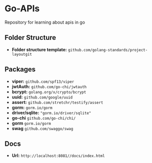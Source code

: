 # Go-APIs
Repository for learning about apis in go

## Folder Structure
* **Folder structure template:** `github.com/golang-standards/project-layoutgit`

## Packages
* **viper:** `github.com/spf13/viper`
* **jwtAuth:** `github.com/go-chi/jwtauth`
* **bcrypt:** `golang.org/x/crypto/bcrypt`
* **uuid:** `github.com/google/uuid`
* **assert:** `github.com/stretchr/testify/assert`
* **gorm:** `gorm.io/gorm`
* **driver/sqlite:** `"gorm.io/driver/sqlite"`
* **go-chi** `github.com/go-chi/chi/`
* **gorm** `gorm.io/gorm`
* **swag** `github.com/swaggo/swag`

## Docs
* **Url:** `http://localhost:8081//docs/index.html`
